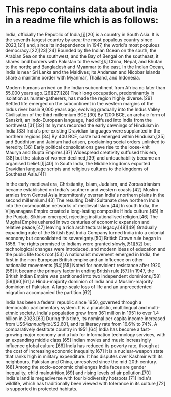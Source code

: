 # This repo contains data about india in a readme file which is as follows:

India, officially the Republic of India,[j][20] is a country in South Asia. It is the seventh-largest country by area; the most populous country since 2023;[21] and, since its independence in 1947, the world's most populous democracy.[22][23][24] Bounded by the Indian Ocean on the south, the Arabian Sea on the southwest, and the Bay of Bengal on the southeast, it shares land borders with Pakistan to the west;[k] China, Nepal, and Bhutan to the north; and Bangladesh and Myanmar to the east. In the Indian Ocean, India is near Sri Lanka and the Maldives; its Andaman and Nicobar Islands share a maritime border with Myanmar, Thailand, and Indonesia.

Modern humans arrived on the Indian subcontinent from Africa no later than 55,000 years ago.[26][27][28] Their long occupation, predominantly in isolation as hunter-gatherers, has made the region highly diverse.[29] Settled life emerged on the subcontinent in the western margins of the Indus river basin 9,000 years ago, evolving gradually into the Indus Valley Civilisation of the third millennium BCE.[30] By 1200 BCE, an archaic form of Sanskrit, an Indo-European language, had diffused into India from the northwest.[31][32] Its hymns recorded the early dawnings of Hinduism in India.[33] India's pre-existing Dravidian languages were supplanted in the northern regions.[34] By 400 BCE, caste had emerged within Hinduism,[35] and Buddhism and Jainism had arisen, proclaiming social orders unlinked to heredity.[36] Early political consolidations gave rise to the loose-knit Maurya and Gupta Empires.[37] Widespread creativity suffused this era,[38] but the status of women declined,[39] and untouchability became an organised belief.[l][40] In South India, the Middle kingdoms exported Dravidian language scripts and religious cultures to the kingdoms of Southeast Asia.[41]

In the early medieval era, Christianity, Islam, Judaism, and Zoroastrianism became established on India's southern and western coasts.[42] Muslim armies from Central Asia intermittently overran India's northern plains in the second millennium.[43] The resulting Delhi Sultanate drew northern India into the cosmopolitan networks of medieval Islam.[44] In south India, the Vijayanagara Empire created a long-lasting composite Hindu culture.[45] In the Punjab, Sikhism emerged, rejecting institutionalised religion.[46] The Mughal Empire ushered in two centuries of economic expansion and relative peace,[47] leaving a rich architectural legacy.[48][49] Gradually expanding rule of the British East India Company turned India into a colonial economy but consolidated its sovereignty.[50] British Crown rule began in 1858. The rights promised to Indians were granted slowly,[51][52] but technological changes were introduced, and modern ideas of education and the public life took root.[53] A nationalist movement emerged in India, the first in the non-European British empire and an influence on other nationalist movements.[54][55] Noted for nonviolent resistance after 1920,[56] it became the primary factor in ending British rule.[57] In 1947, the British Indian Empire was partitioned into two independent dominions,[58][59][60][61] a Hindu-majority dominion of India and a Muslim-majority dominion of Pakistan. A large-scale loss of life and an unprecedented migration accompanied the partition.[62]

India has been a federal republic since 1950, governed through a democratic parliamentary system. It is a pluralistic, multilingual and multi-ethnic society. India's population grew from 361 million in 1951 to over 1.4 billion in 2023.[63] During this time, its nominal per capita income increased from US$64 annually to US$2,601, and its literacy rate from 16.6% to 74%. A comparatively destitute country in 1951,[64] India has become a fast-growing major economy and a hub for information technology services, with an expanding middle class.[65] Indian movies and music increasingly influence global culture.[66] India has reduced its poverty rate, though at the cost of increasing economic inequality.[67] It is a nuclear-weapon state that ranks high in military expenditure. It has disputes over Kashmir with its neighbours, Pakistan and China, unresolved since the mid-20th century.[68] Among the socio-economic challenges India faces are gender inequality, child malnutrition,[69] and rising levels of air pollution.[70] India's land is megadiverse with four biodiversity hotspots.[71] India's wildlife, which has traditionally been viewed with tolerance in its culture,[72] is supported in protected habitats.
